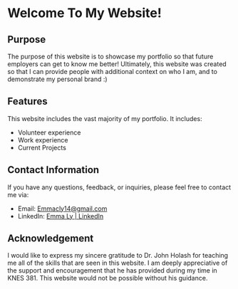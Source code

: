 # Welcome To My Website!

## Purpose
The purpose of this website is to showcase my portfolio so that future employers can get to know me better! Ultimately, this website was created so that I can provide people with additional context on who I am, and to demonstrate my personal brand :)

## Features
This website includes the vast majority of my portfolio. It includes:
- Volunteer experience
- Work experience
- Current Projects

## Contact Information
If you have any questions, feedback, or inquiries, please feel free to contact me via:
- Email: [Emmacly14@gmail.com](mailto:emmacly14@gmail.com)
- LinkedIn: [Emma Ly | LinkedIn](https://www.linkedin.com/in/emma-ly)

## Acknowledgement
I would like to express my sincere gratitude to Dr. John Holash for teaching me all of the skills that are seen in this website. I am deeply appreciative of the support and encouragement that he has provided during my time in KNES 381. This website would not be possible without his guidance. 
